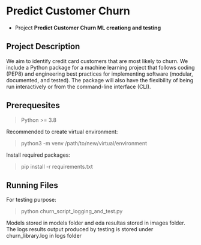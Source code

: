 # Predict Customer Churn

- Project **Predict Customer Churn ML creationg and testing** 

## Project Description
We aim to identify credit card customers that are most likely to churn. 
We include a Python package for a machine learning project that follows coding (PEP8) 
and engineering best practices for implementing software (modular, documented, and tested). 
The package will also have the flexibility of being run interactively or from the command-line interface (CLI).


## Prerequesites

> Python >= 3.8

Recommended to create virtual environment:

> python3 -m venv /path/to/new/virtual/environment

Install required packages:

> pip install -r requirements.txt

## Running Files

For testing purpose:

> python churn_script_logging_and_test.py

Models stored in models folder and eda resultas stored in images folder. 
The logs results output produced by testing is stored under churn_library.log in logs folder

